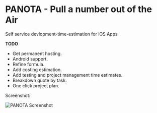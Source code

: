 PANOTA - Pull a number out of the Air
===============

Self service devlopment-time-estimation for iOS Apps

**TODO**

* Get permanent hosting.
* Android support.
* Refine formula.
* Add costing estimation.
* Add testing and project management time estimates.
* Breakdown quote by task.
* One click project plan.

Screenshot:


![PANOTA Screenshot](http://2.bp.blogspot.com/-e0rrLRmRhNU/Tu5ZuD4MLSI/AAAAAAAAAI4/0rgmSyVE8Rs/s1600/Screen+shot+2011-12-18+at+21.22.28.png)

